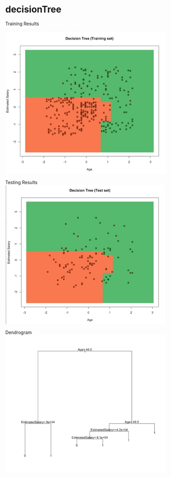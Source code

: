 # decisionTree

Training Results

<img src="DecisiomTreeTraingingset.jpg">

Testing Results
<img src="DecisiomTreeTestingSet.jpg">

Dendrogram
<img src="dendrogram.jpg">
